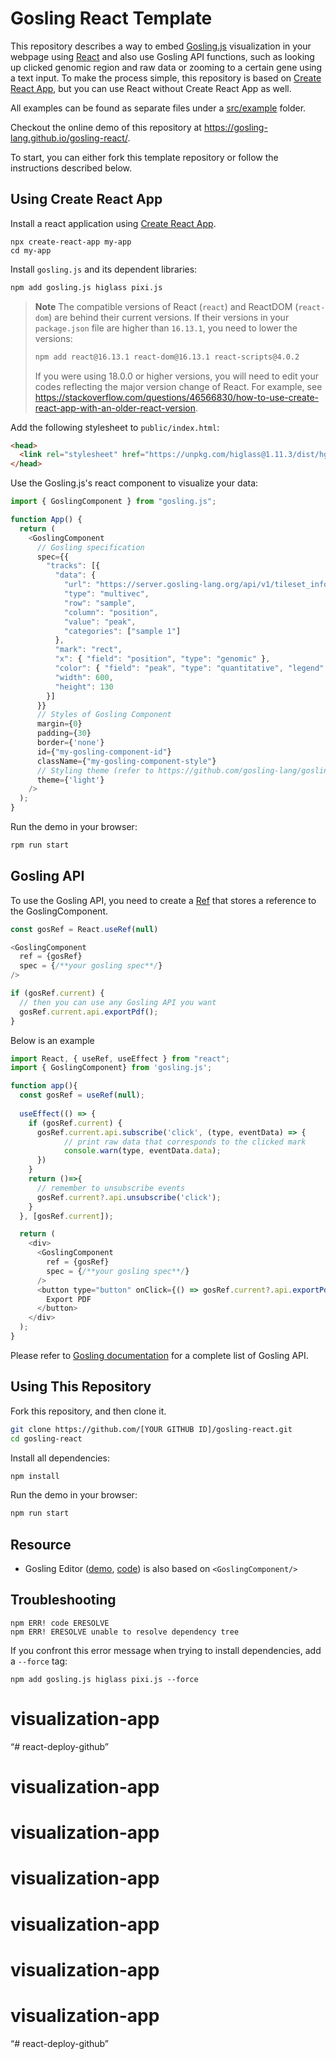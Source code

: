 # Gosling React Template

This repository describes a way to embed [Gosling.js](https://github.com/gosling-lang/gosling.js) visualization in your webpage using [React](https://reactjs.org) and also use Gosling API functions, such as looking up clicked genomic region and raw data or zooming to a certain gene using a text input. To make the process simple, this repository is based on [Create React App](https://reactjs.org/docs/create-a-new-react-app.html#create-react-app), but you can use React without Create React App as well.

All examples can be found as separate files under a [src/example](/src/example/) folder.

Checkout the online demo of this repository at https://gosling-lang.github.io/gosling-react/.

To start, you can either fork this template repository or follow the instructions described below.

## Using Create React App

Install a react application using [Create React App](https://reactjs.org/docs/create-a-new-react-app.html#create-react-app).

```
npx create-react-app my-app
cd my-app
```

Install `gosling.js` and its dependent libraries:

```sh
npm add gosling.js higlass pixi.js
```

> **Note** The compatible versions of React (`react`) and ReactDOM (`react-dom`) are behind their current versions. If their versions in your `package.json` file are higher than `16.13.1`, you need to lower the versions:
> ```sh
> npm add react@16.13.1 react-dom@16.13.1 react-scripts@4.0.2
> ```
> If you were using 18.0.0 or higher versions, you will need to edit your codes reflecting the major version change of React. For example, see https://stackoverflow.com/questions/46566830/how-to-use-create-react-app-with-an-older-react-version.

Add the following stylesheet to `public/index.html`:
```html
<head>
  <link rel="stylesheet" href="https://unpkg.com/higlass@1.11.3/dist/hglib.css">
</head>
```

Use the Gosling.js's react component to visualize your data:

```js
import { GoslingComponent } from "gosling.js";

function App() {
  return (
    <GoslingComponent
      // Gosling specification
      spec={{
        "tracks": [{
          "data": {
            "url": "https://server.gosling-lang.org/api/v1/tileset_info/?d=cistrome-multivec",
            "type": "multivec",
            "row": "sample",
            "column": "position",
            "value": "peak",
            "categories": ["sample 1"]
          },
          "mark": "rect",
          "x": { "field": "position", "type": "genomic" },
          "color": { "field": "peak", "type": "quantitative", "legend": true },
          "width": 600,
          "height": 130
        }]
      }}
      // Styles of Gosling Component
      margin={0}
      padding={30}
      border={'none'}
      id={"my-gosling-component-id"}
      className={"my-gosling-component-style"}
      // Styling theme (refer to https://github.com/gosling-lang/gosling-theme)
      theme={'light'}
    />
  );
}
```

Run the demo in your browser:

```sh
rpm run start
```

## Gosling API

To use the Gosling API, you need to create a [Ref](https://reactjs.org/docs/refs-and-the-dom.html) that stores a reference to the GoslingComponent.

```javascript
const gosRef = React.useRef(null)

<GoslingComponent
  ref = {gosRef}
  spec = {/**your gosling spec**/}
/>

if (gosRef.current) {
  // then you can use any Gosling API you want
  gosRef.current.api.exportPdf();
}
```

Below is an example
```javascript
import React, { useRef, useEffect } from "react";
import { GoslingComponent} from 'gosling.js';

function app(){
  const gosRef = useRef(null);
  
  useEffect(() => {
    if (gosRef.current) {
      gosRef.current.api.subscribe('click', (type, eventData) => {
            // print raw data that corresponds to the clicked mark
            console.warn(type, eventData.data);
      })
    }
    return ()=>{
      // remember to unsubscribe events
      gosRef.current?.api.unsubscribe('click');
    }
  }, [gosRef.current]);

  return (
    <div>
      <GoslingComponent
        ref = {gosRef}
        spec = {/**your gosling spec**/}
      />
      <button type="button" onClick={() => gosRef.current?.api.exportPdf()}>
        Export PDF
      </button>
    </div>
  );
}
```

Please refer to [Gosling documentation](http://gosling-lang.org/docs/js-api) for a complete list of Gosling API.

## Using This Repository

Fork this repository, and then clone it.

```sh
git clone https://github.com/[YOUR GITHUB ID]/gosling-react.git
cd gosling-react
```

Install all dependencies:

```sh
npm install
```

Run the demo in your browser:

```sh
npm run start
```

## Resource

- Gosling Editor ([demo](https://gosling.js.org/), [code](https://github.com/gosling-lang/gosling.js)) is also based on `<GoslingComponent/>`

## Troubleshooting

```
npm ERR! code ERESOLVE
npm ERR! ERESOLVE unable to resolve dependency tree
```

If you confront this error message when trying to install dependencies, add a `--force` tag:

```
npm add gosling.js higlass pixi.js --force
```
# visualization-app
“# react-deploy-github”
# visualization-app
# visualization-app
# visualization-app
# visualization-app
# visualization-app
# visualization-app
“# react-deploy-github”
